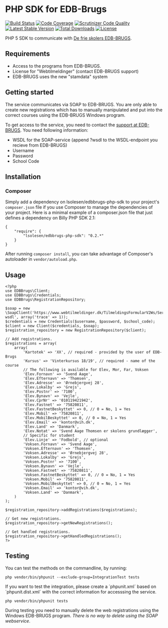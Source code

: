 # PHP SDK for EDB-Brugs

[![Build Status](https://travis-ci.org/lsolesen/edbbrugs-php-sdk.png?branch=master)](https://travis-ci.org/lsolesen/edbbrugs-php-sdk) [![Code Coverage](https://scrutinizer-ci.com/g/lsolesen/edbbrugs-php-sdk/badges/coverage.png?b=master)](https://scrutinizer-ci.com/g/lsolesen/edbbrugs-php-sdk/?branch=master) [![Scrutinizer Code Quality](https://scrutinizer-ci.com/g/lsolesen/edbbrugs-php-sdk/badges/quality-score.png?b=master)](https://scrutinizer-ci.com/g/lsolesen/edbbrugs-php-sdk/?branch=master) [![Latest Stable Version](https://poser.pugx.org/lsolesen/edbbrugs-php-sdk/v/stable)](https://packagist.org/packages/lsolesen/edbbrugs-php-sdk) [![Total Downloads](https://poser.pugx.org/lsolesen/edbbrugs-php-sdk/downloads)](https://packagist.org/packages/lsolesen/edbbrugs-php-sdk) [![License](https://poser.pugx.org/lsolesen/edbbrugs-php-sdk/license)](https://packagist.org/packages/lsolesen/edbbrugs-php-sdk)

PHP 5 SDK to communicate with [De frie skolers EDB-BRUGS](http://edb-brugs.dk).

## Requirements

- Access to the programs from EDB-BRUGS.
- License for "Webtilmeldinger" (contact EDB-BRUGS support)
- EDB-BRUGS uses the new "stamdata" system

## Getting started

The service communicates via SOAP to EDB-BRUGS. You are only able to create new registrations which has to manually manipulated and put into the correct courses using the EDB-BRUGS Windows program.

To get access to the service, you need to contact the [support at EDB-BRUGS](http://edb-brugs.dk). You need following information:

- WSDL for the SOAP-service (append ?wsdl to the WSDL-endpoint you recieve from EDB-BRUGS)
- Username
- Password
- School Code

## Installation

### Composer

Simply add a dependency on lsolesen/edbbrugs-php-sdk to your project's `composer.json` file if you use Composer to manage the dependencies of your project. Here is a minimal example of a composer.json file that just defines a dependency on Billy PHP SDK 2.1:

```
{
    "require": {
        "lsolesen/edbbrugs-php-sdk": "0.2.*"
    }
}
```

After running `composer install`, you can take advantage of Composer's autoloader in `vendor/autoload.php`.

## Usage

```php5
<?php
use EDBBrugs\Client;
use EDBBrugs\Credentials;
use EDBBrugs\RegistrationRepository;

$soap = new \SoapClient('https://www.webtilmeldinger.dk/TilmeldingsFormularV2Ws/Service.asmx?wsdl', array('trace' => 1));
$credentials = new Credentials($username, $password, $school_code);
$client = new Client($credentials, $soap);
$registration_repository = new RegistrationRepository($client);

// Add registrations.
$registrations = array(
    array(
        'Kartotek' => 'XX', // required - provided by the user of EDB-Brugs
        'Kursus' => 'Vinterkursus 18/19', // required - name of the course
        // The following is available for Elev, Mor, Far, Voksen
        'Elev.Fornavn' => 'Svend Aage',
        'Elev.Efternavn' => 'Thomsen',
        'Elev.Adresse' => 'Ørnebjergvej 28',
        'Elev.Lokalby' => 'Grejs',
        'Elev.Postnr' => '7100',
        'Elev.Bynavn' => 'Vejle',
        'Elev.CprNr' => '010119421942',
        'Elev.Fastnet' => '75820811',
        'Elev.FastnetBeskyttet' => 0, // 0 = No, 1 = Yes
        'Elev.Mobil' => '75820811',
        'Elev.MobilBeskyttet' => 0, // 0 = No, 1 = Yes
        'Elev.Email' => 'kontor@vih.dk',
        'Elev.Land' => 'Danmark',
        'Elev.Notat' => 'Svend Aage Thomsen er skolens grundlægger',
        // Specific for student
        'Elev.Linje' => 'Fodbold', // optional
        'Voksen.Fornavn' => 'Svend Aage',
        'Voksen.Efternavn' => 'Thomsen',
        'Voksen.Adresse' => 'Ørnebjergvej 28',
        'Voksen.Lokalby' => 'Grejs',
        'Voksen.Postnr' => '7100',
        'Voksen.Bynavn' => 'Vejle',
        'Voksen.Fastnet' => '75820811',
        'Voksen.FastnetBeskyttet' => 0, // 0 = No, 1 = Yes
        'Voksen.Mobil' => '75820811',
        'Voksen.MobilBeskyttet' => 0, // 0 = No, 1 = Yes
        'Voksen.Email' => 'kontor@vih.dk',
        'Voksen.Land' => 'Danmark',
    )
);

$registration_repository->addRegistrations($registrations);

// Get new registrations.
$registration_repository->getNewRegistrations();

// Get handled registrations.
$registration_repository->getHandledRegistrations();
?>
```

## Testing

You can test the methods on the commandline, by running:

    php vendor/bin/phpunit --exclude-group=IntegrationTest tests

If you want to test the integration, please create a ´phpunit.xml´ based on ´phpunit.dist.xml´ with the correct information for accesssing the service.

    php vendor/bin/phpunit tests

During testing you need to manually delete the web registrations using the Windows EDB-BRUGS program. *There is no way to delete using the SOAP webservice*.
